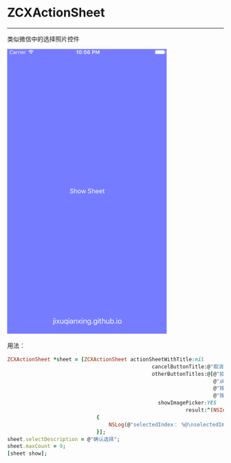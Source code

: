 # ZCXActionSheet

------

类似微信中的选择照片控件

![image](https://github.com/jixuqianxing/ZCXActionSheet/blob/master/Screenshot/demo.gif?raw=true)

用法：

```ruby
ZCXActionSheet *sheet = [ZCXActionSheet actionSheetWithTitle:nil
                                               cancelButtonTitle:@"取消"
                                               otherButtonTitles:@[@"拍照",
                                                                   @"从手机相册选择",
                                                                   @"按钮1",
                                                                   @"按钮2"]
                                                 showImagePicker:YES
                                                          result:^(NSInteger buttonIndex, NSArray *selectedImagesArray)
                             {
                                 NSLog(@"selectedIndex： %@\nselectedImages： %@",@(buttonIndex),selectedImagesArray);
                             }];
sheet.selectDescription = @"确认选择";
sheet.maxCount = 9;
[sheet show];
```